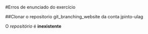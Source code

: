 #Erros de enunciado do exercício

##Clonar o repositorio git_branching_website da conta jpinto-ulag

O *repositório* é **inexistente**
